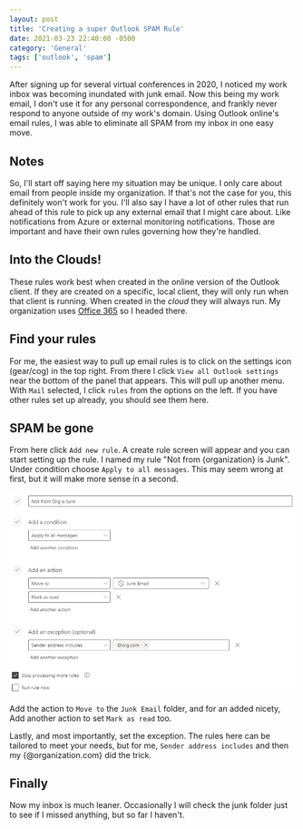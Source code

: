 ```yaml
---
layout: post
title: 'Creating a super Outlook SPAM Rule'
date: 2021-03-23 22:40:00 -0500
category: 'General'
tags: ['outlook', 'spam']
---
```


After signing up for several virtual conferences in 2020, I noticed my work inbox was becoming inundated with junk email. Now this being my work email, I don't use it for any personal correspondence, and frankly never respond to anyone outside of my work's domain. Using Outlook online's email rules, I was able to eliminate all SPAM from my inbox in one easy move.

<!--more-->

## Notes

So, I'll start off saying here my situation may be unique. I only care about email from people inside my organization. If that's not the case for you, this definitely won't work for you. I'll also say I have a lot of other rules that run ahead of this rule to pick up any external email that I might care about. Like notifications from Azure or external monitoring notifications. Those are important and have their own rules governing how they're handled.

## Into the Clouds!

These rules work best when created in the online version of the Outlook client. If they are created on a specific, local client, they will only run when that client is running. When created in the _cloud_ they will always run. My organization uses [Office 365](https://outlook.office365.com/mail/inbox) so I headed there.

## Find your rules

For me, the easiest way to pull up email rules is to click on the settings icon (gear/cog) in the top right. From there I click `View all Outlook settings` near the bottom of the panel that appears. This will pull up another menu. With `Mail` selected, I click `rules` from the options on the left. If you have other rules set up already, you should see them here.

## SPAM be gone

From here click `Add new rule`. A create rule screen will appear and you can start setting up the rule. I named my rule "Not from {organization} is Junk". Under condition choose `Apply to all messages`. This may seem wrong at first, but it will make more sense in a second.

![Rules](/assets/img/outlook-spam-rules/rules.png)

Add the action to `Move to` the `Junk Email` folder, and for an added nicety, Add another action to set `Mark as read` too.

Lastly, and most importantly, set the exception. The rules here can be tailored to meet your needs, but for me, `Sender address includes` and then my {@organization.com} did the trick.

## Finally

Now my inbox is much leaner. Occasionally I will check the junk folder just to see if I missed anything, but so far I haven't.
